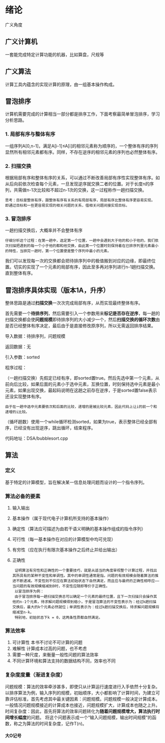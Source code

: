 # 绪论

广义角度

## 广义计算机

一套能完成特定计算功能的机器，比如算盘，尺规等

## 广义算法

计算工具内蕴含的实现计算的原理，由一组基本操作构成。

## 冒泡排序

计算机需要完成的计算相当一部分都是排序工作，下面考察最简单冒泡排序，学习分析思路。

### 1. 局部有序与整体有序

一组序列A[0,n-1]，满足A[i-1]≤A[i]的相邻元素称为顺序的，一个整体有序的序列显然所有相邻元素都有序。同样，不存在逆序的相邻元素的序列也必然整体有序。

### 2. 扫描交换

根据局部有序和整体有序的关系，可以通过不断改善局部有序性实现整体有序。如从后向前依次检查每个元素，一旦发现逆序就交换二者的位置。对于长度n的序列，共需做n-1次比较和不超过n-1次的交换，这一过程称作一趟扫描交换。

    思考：目标是整体有序，跟整体有序有关系的有局部有序，局部有序比整体有序更容易实现。
    即通过目标和一些更容易实现的相关问题的关系，借相关问题间接实现目标。

### 3. 冒泡排序

一趟扫描交换后，大概率并不会整体有序

    仔细分析这个过程：在第一趟中，选定第一个位置，一趟中会遇到大于他的和小于他的，我们依次扫描把遇到的每一个小于他的都和他交换，由此第一个位置时刻保持着在已排序列里元素最小的特性，当排完一趟时，第一个位置便是整个序列中最小的元素。

我们可以发现每一次的交换都会把待排序列中的极值搬到对应的边缘，即最终位置。切实的实现了一个元素的局部有序，因此至多再对序列进行n-1趟扫描交换。直到整体有序。

## 冒泡排序具体实现（版本1A，升序）

整体思路是通过**扫描交换**一次次完成局部有序，从而实现最终整体有序。

首先需要一个**待排序列**，然后需要引入一个参数用来**标记是否存在逆序**，每一趟的扫描交换都会使**问题规模**即待排序列的大小减少一个，然后**扫描交换的循环次数**由是否已经整体有序决定，最后由于是直接修改原序列，所以无需返回排序结果。

导入数据：待排序列，问题规模

返回数据：无

引入参数：sorted

程序过程：

（一趟扫描交换）先假定已经有序，即sorted置true。然后先选中第一个元素，从前向后比较，如果后面的元素小于选中元素，互换位置，时刻保持选中元素是最小元素，如果出现交换，最起码说明在这趟之前存在逆序，于是sorted置false表示还没实现整体有序。

    由于在一趟中选中元素要依次和后面的比较，递增的是被比较元素，因此代码上让i的前一个和递增的i比较。

（循坏趟数）使用一个while循环检测sorted，如果为true，表示整体已经全部有序，已经没有出现逆序，跳出循环，结束程序。

代码地址：DSA/bubblesort.cpp

## 算法

### 定义

基于特定的计算模型，旨在解决某一信息处理问题而设计的一个指令序列。

### 算法必备的要素

1. 输入输出
2. 基本操作（属于现代电子计算机所支持的基本操作）
3. 确定性（算法应可描述为由若干语义明确的基本操作组成的指令序列）
4. 可行性（每一基本操作在对应的计算模型中均可兑现）
5. 有穷性（应在执行有限次基本操作之后终止并给出输出）
6. 正确性

        证明算法有穷性和正确性的一个重要技巧，就是从适当的角度审视整个计算过程，并找出其所具有的某种不变性和单调性。其中的单调性通常是指，问题的有效规模会随着算法的推进不断递减。不变性则不仅应在算法初始状态下自然满足，而且应与最终的正确性相呼应——当问题的有效规模缩减到0时，不变性应随即等价于正确性。
        以冒泡排序为例：
        由于冒泡排序每一趟扫描交换总可以确定一个元素的最终位置，且下一次扫描只会操作其他的n-1个元素，待求解问题规模得到缩小，于是冒泡算法的不变性表示为：经过k趟扫描交换后，最大的k个元素必然就位；单调性表示为：经过k趟扫描交换后，待求解问题规模将缩减至n-k。
        特别地，初始状态下k = 0，这两条性质都自然满足。

### 算法效率

1. 可计算性 本书不讨论不可计算的问题
2. 难解性 计算成本过高的问题，也不考虑
3. 需要一种尺度，来衡量一般性问题的算法效率
4. 不同计算环境和算法支持的数据结构不同，效率也不同

### 复杂度度量（渐进复杂度）

  问题规模：算法的效率牵涉甚多，即使只从计算运行速度进行入手依然十分复杂。以排序算法为例，输入序列的规模，初始顺序，大小都影响了计算时间，为建立可靠评估标准，首先考虑其中最关键因素：问题规模。问题规模一般决定计算成本。一般情况问题规模接近的计算成本也接近，问题规模扩大，计算成本也随之上升。
  时间复杂度：因此，首先将算法的效率问题转化为**随着问题规模增大，算法执行时间增长幅度**的问题。
将这个问题表示成一个“输入问题规模，输出时间规模”的函数，称之为算法的时间复杂度，记作T(n)。

#### 大O记号
